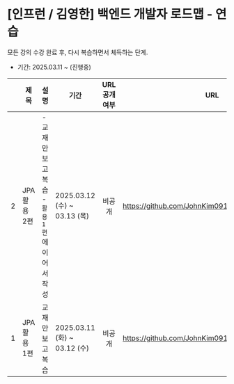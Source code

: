 # [인프런 / 김영한] 백엔드 개발자 로드맵 - 연습

모든 강의 수강 완료 후, 다시 복습하면서 체득하는 단계.

- 기간: 2025.03.11 ~ (진행중)

|   | 제목        | 설명                                | 기간                         | URL<br>공개여부 | URL                                               |
|---|-----------|-----------------------------------|----------------------------|:-----------:|---------------------------------------------------|
| 2 | JPA 활용 2편 | - 교재만 보고 복습 <br>- `활용 1편`에 이어서 작성 | 2025.03.12 (수) ~ 03.13 (목) |     비공개     | https://github.com/JohnKim0911/kyh_jpashop_review |
| 1 | JPA 활용 1편 | 교재만 보고 복습                         | 2025.03.11 (화) ~ 03.12 (수) |     비공개     | https://github.com/JohnKim0911/kyh_jpashop_review |
